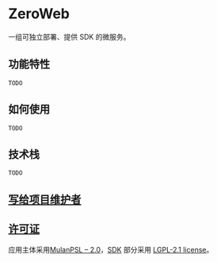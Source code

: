 # ZeroWeb

一组可独立部署、提供 SDK 的微服务。

## 功能特性

`TODO`

## 如何使用

`TODO`

## 技术栈

`TODO`

## [写给项目维护者](./CONTRIBUTING.md)

## [许可证](./LICENSE)

应用主体采用[MulanPSL – 2.0](https://opensource.org/license/mulanpsl-2-0/)，[SDK](./sdk/LICENSE) 部分采用 [LGPL-2.1 license](https://www.gnu.org/licenses/lgpl-3.0.html)。
